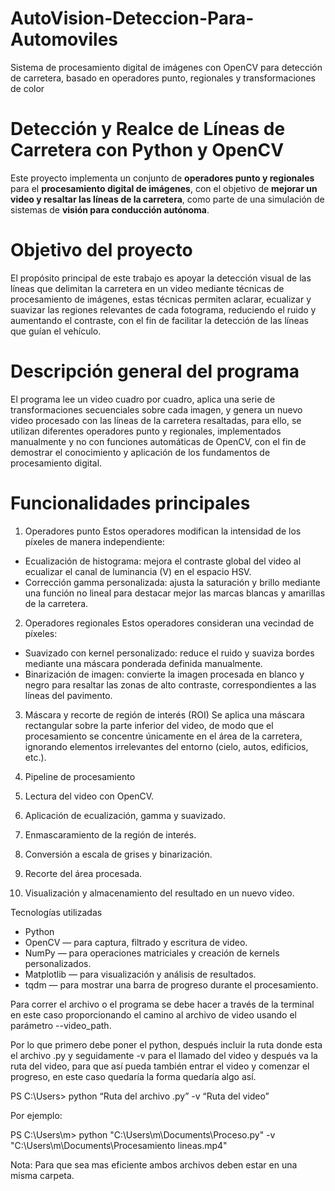 # AutoVision-Deteccion-Para-Automoviles
Sistema de procesamiento digital de imágenes con OpenCV para detección de carretera, basado en operadores punto, regionales y transformaciones de color

# Detección y Realce de Líneas de Carretera con Python y OpenCV

Este proyecto implementa un conjunto de **operadores punto y regionales** para el **procesamiento digital de imágenes**, con el objetivo de **mejorar un video y resaltar las líneas de la carretera**, como parte de una simulación de sistemas de **visión para conducción autónoma**.

# Objetivo del proyecto

El propósito principal de este trabajo es apoyar la detección visual de las líneas que delimitan la carretera en un video mediante técnicas de procesamiento de imágenes, estas técnicas permiten aclarar, ecualizar y suavizar las regiones relevantes de cada fotograma, reduciendo el ruido y aumentando el contraste, con el fin de facilitar la detección de las líneas que guían el vehículo.

# Descripción general del programa

El programa lee un video cuadro por cuadro, aplica una serie de transformaciones secuenciales sobre cada imagen, y genera un nuevo video procesado con las líneas de la carretera resaltadas, para ello, se utilizan diferentes operadores punto y regionales, implementados manualmente y no con funciones automáticas de OpenCV, con el fin de demostrar el conocimiento y aplicación de los fundamentos de procesamiento digital.


# Funcionalidades principales

1. Operadores punto
Estos operadores modifican la intensidad de los píxeles de manera independiente:
- Ecualización de histograma: mejora el contraste global del video al ecualizar el canal de luminancia (V) en el espacio HSV.  
- Corrección gamma personalizada: ajusta la saturación y brillo mediante una función no lineal para destacar mejor las marcas blancas y amarillas de la carretera.

2. Operadores regionales
Estos operadores consideran una vecindad de píxeles:
- Suavizado con kernel personalizado: reduce el ruido y suaviza bordes mediante una máscara ponderada definida manualmente.
- Binarización de imagen: convierte la imagen procesada en blanco y negro para resaltar las zonas de alto contraste, correspondientes a las líneas del pavimento.

3. Máscara y recorte de región de interés (ROI)
Se aplica una máscara rectangular sobre la parte inferior del video, de modo que el procesamiento se concentre únicamente en el área de la carretera, ignorando elementos irrelevantes del entorno (cielo, autos, edificios, etc.).

4. Pipeline de procesamiento
1. Lectura del video con OpenCV.  
2. Aplicación de ecualización, gamma y suavizado.  
3. Enmascaramiento de la región de interés.  
4. Conversión a escala de grises y binarización.  
5. Recorte del área procesada.  
6. Visualización y almacenamiento del resultado en un nuevo video.

Tecnologías utilizadas

- Python
- OpenCV — para captura, filtrado y escritura de video.
- NumPy — para operaciones matriciales y creación de kernels personalizados.
- Matplotlib — para visualización y análisis de resultados.
- tqdm — para mostrar una barra de progreso durante el procesamiento.

Para correr el archivo o el programa se debe hacer a través de la terminal en este caso proporcionando el camino al archivo de video usando el parámetro --video_path. 

Por lo que primero debe poner el python, después incluir la ruta donde esta el archivo .py y seguidamente -v para el llamado del video y después va la ruta del video, para que así pueda también entrar el video y comenzar el progreso, en este caso quedaría la forma quedaría algo así.

PS C:\Users\> python “Ruta del archivo .py” -v “Ruta del video”

Por ejemplo:

PS C:\Users\m> python "C:\Users\m\Documents\Proceso.py" -v "C:\Users\m\Documents\Procesamiento lineas.mp4"

Nota: Para que sea mas eficiente ambos archivos deben estar en una misma carpeta. 
